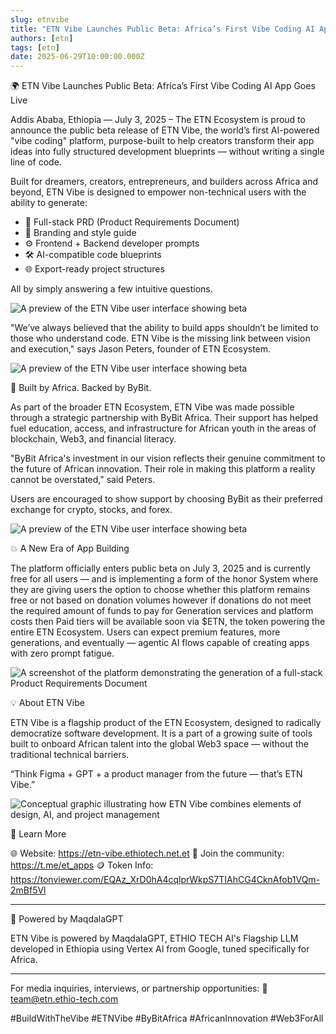 ```yaml
---
slug: etnvibe
title: "ETN Vibe Launches Public Beta: Africa’s First Vibe Coding AI App Goes Live"
authors: [etn]
tags: [etn]
date: 2025-06-29T10:00:00.000Z
---
```


🌍 ETN Vibe Launches Public Beta: Africa’s First Vibe Coding AI App Goes Live

Addis Ababa, Ethiopia — July 3, 2025 – The ETN Ecosystem is proud to announce the public beta release of ETN Vibe, the world’s first AI-powered "vibe coding" platform, purpose-built to help creators transform their app ideas into fully structured development blueprints — without writing a single line of code.
<!-- truncate -->
Built for dreamers, creators, entrepreneurs, and builders across Africa and beyond, ETN Vibe is designed to empower non-technical users with the ability to generate:

* 📄 Full-stack PRD (Product Requirements Document)
* 🎨 Branding and style guide
* ⚙️ Frontend + Backend developer prompts
* 🛠️ AI-compatible code blueprints
* 🌐 Export-ready project structures

All by simply answering a few intuitive questions.

![A preview of the ETN Vibe user interface showing beta](./vibe-image05.jpg)

"We’ve always believed that the ability to build apps shouldn’t be limited to those who understand code. ETN Vibe is the missing link between vision and execution," says Jason Peters, founder of ETN Ecosystem.

![A preview of the ETN Vibe user interface showing beta](./vibe-image02.jpg)

🔑 Built by Africa. Backed by ByBit.

As part of the broader ETN Ecosystem, ETN Vibe was made possible through a strategic partnership with ByBit Africa. Their support has helped fuel education, access, and infrastructure for African youth in the areas of blockchain, Web3, and financial literacy.

"ByBit Africa's investment in our vision reflects their genuine commitment to the future of African innovation. Their role in making this platform a reality cannot be overstated," said Peters.

Users are encouraged to show support by choosing ByBit as their preferred exchange for crypto, stocks, and forex.

![A preview of the ETN Vibe user interface showing beta](./vibe-image03.jpg)

💥 A New Era of App Building

The platform officially enters public beta on July 3, 2025 and is currently free for all users — and is implementing a form of the honor System where they are giving users the option to choose whether this platform remains free or not based on donation volumes however if donations do not meet the required amount of funds to pay for Generation services and platform costs then Paid tiers will be available soon via $ETN, the token powering the entire ETN Ecosystem. Users can expect premium features, more generations, and eventually — agentic AI flows capable of creating apps with zero prompt fatigue.

![A screenshot of the platform demonstrating the generation of a full-stack Product Requirements Document](./vibe-image01.jpg)

💡 About ETN Vibe

ETN Vibe is a flagship product of the ETN Ecosystem, designed to radically democratize software development. It is a part of a growing suite of tools built to onboard African talent into the global Web3 space — without the traditional technical barriers.

“Think Figma + GPT + a product manager from the future — that’s ETN Vibe.”

![Conceptual graphic illustrating how ETN Vibe combines elements of design, AI, and project management](./vibe-image04.jpg)

🚀 Learn More

🌐 Website: https://etn-vibe.ethiotech.net.et
🔗 Join the community: https://t.me/et_apps
🪙 Token Info: https://tonviewer.com/EQAz_XrD0hA4cqlprWkpS7TIAhCG4CknAfob1VQm-2mBf5Vl

---

🧠 Powered by MaqdalaGPT

ETN Vibe is powered by MaqdalaGPT, ETHIO TECH AI's Flagship LLM developed in Ethiopia using Vertex AI from Google, tuned specifically for Africa.

---

For media inquiries, interviews, or partnership opportunities:
📩 [team@etn.ethio-tech.com](mailto:team@etn.ethio-tech.com)

#BuildWithTheVibe
#ETNVibe
#ByBitAfrica
#AfricanInnovation
#Web3ForAll
